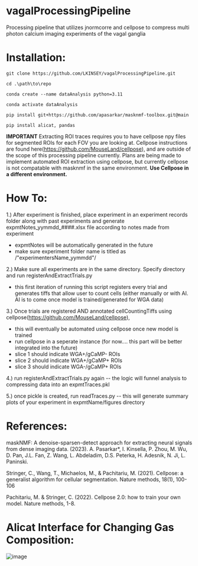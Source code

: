 # vagalProcessingPipeline
Processing pipeline that utilizes jnormcorre and cellpose to compress multi photon calcium imaging experiments of the vagal ganglia


# Installation:
```
git clone https://github.com/LKINSEY/vagalProcessingPipeline.git

cd .\path\to\repo

conda create --name dataAnalysis python=3.11

conda activate dataAnalysis

pip install git+https://github.com/apasarkar/masknmf-toolbox.git@main

pip install alicat, pandas

```
**IMPORTANT**
Extracting ROI traces requires you to have cellpose npy files for segmented ROIs for each FOV you are looking at. Cellpose instructions are found here(https://github.com/MouseLand/cellpose), and are outside of the scope of this processing pipeline currently. Plans are being made to implement automated ROI extraction using cellpose, but currently cellpose is not compatable with masknmf in the same environment. **Use Cellpose in a different environment.**


# How To:

1.) After experiment is finished, place experiment in an experiment records folder along with past experiments and generate expmtNotes_yymmdd_####.xlsx file according to notes made from experiment
- expmtNotes will be automatically generated in the future
- make sure experiment folder name is titled as /"experimentersName_yymmdd"/

2.) Make sure all experiments are in the same directory. Specify directory and run registerAndExtractTrials.py 
- this first iteration of running this script registers every trial and generates tiffs that allow user to count cells (either manually or with AI. AI is to come once model is trained/generated for WGA data)

3.) Once trials are registered AND annotated cellCountingTiffs using cellpose(https://github.com/MouseLand/cellpose), 
- this will eventually be automated using cellpose once new model is trained
- run cellpose in a seperate instance (for now.... this part will be better integrated into the future)
- slice 1 should indicate WGA+/gCaMP- ROIs
- slice 2 should indicate WGA+/gCaMP+ ROIs
- slice 3 should indicate WGA-/gCaMP+ ROIs

4.) run registerAndExtractTrials.py again -- the logic will funnel analysis to compressing data into an expmtTraces.pkl

5.) once pickle is created, run readTraces.py -- this will generate summary plots of your experiment in expmtName/figures directory


# References:

maskNMF: A denoise-sparsen-detect approach for extracting neural signals from dense imaging data. (2023). A. Pasarkar*, I. Kinsella, P. Zhou, M. Wu, D. Pan, J.L. Fan, Z. Wang, L. Abdeladim, D.S. Peterka, H. Adesnik, N. Ji, L. Paninski.

Stringer, C., Wang, T., Michaelos, M., & Pachitariu, M. (2021). Cellpose: a generalist algorithm for cellular segmentation. Nature methods, 18(1), 100-106

Pachitariu, M. & Stringer, C. (2022). Cellpose 2.0: how to train your own model. Nature methods, 1-8.

# Alicat Interface for Changing Gas Composition:
![image](https://github.com/user-attachments/assets/c4867de7-e2e2-4344-9acd-367ca1a1c1d5)


